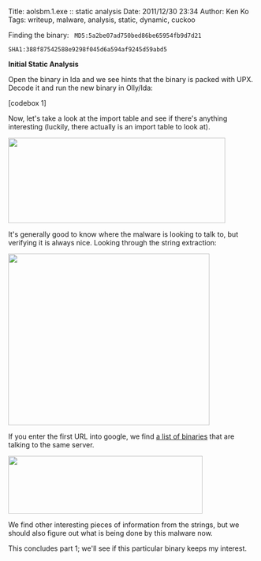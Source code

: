 Title: aolsbm.1.exe :: static analysis
Date: 2011/12/30 23:34
Author: Ken Ko
Tags: writeup, malware, analysis, static, dynamic, cuckoo

Finding the binary:
<code>
MD5:5a2be07ad750bed86be65954fb9d7d21	
SHA1:388f87542588e9298f045d6a594af9245d59abd5
</code>

<strong>Initial Static Analysis</strong>

Open the binary in Ida and we see hints that the binary is packed with UPX. Decode it and run the new binary in Olly/Ida:

[codebox 1]

Now, let's take a look at the import table and see if there's anything interesting (luckily, there actually is an import table to look at).

<a href="http://my.yaksok.net/wp-content/uploads/2011/12/013.png"><img src="http://my.yaksok.net/wp-content/uploads/2011/12/013.png" alt="" title="01" width="440" height="173" class="alignnone size-full wp-image-212" /></a>

It's generally good to know where the malware is looking to talk to, but verifying it is always nice. Looking through the string extraction:

<a href="http://my.yaksok.net/wp-content/uploads/2011/12/022.png"><img src="http://my.yaksok.net/wp-content/uploads/2011/12/022.png" alt="" title="02" width="408" height="348" class="alignnone size-full wp-image-213" /></a>

If you enter the first URL into google, we find <a href="http://malc0de.com/database/index.php?search=97.74.144.106&IP=on">a list of binaries</a> that are talking to the same server. 

<a href="http://my.yaksok.net/wp-content/uploads/2011/12/032.png"><img src="http://my.yaksok.net/wp-content/uploads/2011/12/032.png" alt="" title="03" width="394" height="117" class="alignnone size-full wp-image-214" /></a>

We find other interesting pieces of information from the strings, but we should also figure out what is being done by this malware now.

This concludes part 1; we'll see if this particular binary keeps my interest.
